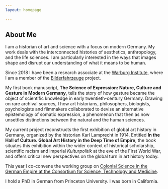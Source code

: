```yaml
---
layout: homepage

---
```

## About Me

I am a historian of art and science with a focus on modern Germany. My work deals with the interconnected histories of aesthetics, anthropology, and the life sciences. I am particularly interested in the ways that images shape and disrupt our understanding of what it means to be human. 

Since 2018 I have been a research associate at the [Warburg Institute](https://warburg.sas.ac.uk), where I am a member of the [Bilderfahrzeuge](https://bilderfahrzeuge.hypotheses.org) project.

My first book manuscript, **The Science of Expression: Nature, Culture and Gesture in Modern Germany**, tells the story of how gesture became the object of scientific knowledge in early twentieth-century Germany. Drawing on rare archival sources, I how art historians, philosophers, biologists, psychologists and filmmakers collaborated to devise an alternative epistemology of somatic expression, a phenomenon that then as now unsettles distinctions between the natural and the human sciences.

My current project reconstructs the first exhibition of global art history in Germany, organized by the historian Karl Lamprecht in 1914. Entitled **In the Hall of Culture. Global Art History in the Deep Time of Empire**, the book situates this exhibition within the wider context of historical scholarship, scientific racism and imperial *Kulturpolitik* at the eve of the First World War, and offers critical new perspectives on the global turn in art history today.

This year I co-convene the working group on [Colonial Science in the German Empire at the Consortium for Science, Technology and Medicine](https://www.chstm.org/content/colonial-science-german-empire-0).

I hold a PhD in German from Princeton University. I was born in California.